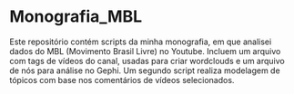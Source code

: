 # Monografia_MBL
Este repositório contém scripts da minha monografia, em que analisei dados do MBL (Movimento Brasil Livre) no Youtube. Incluem um arquivo com tags de vídeos do canal, usadas para criar wordclouds e um arquivo de nós para análise no Gephi. Um segundo script realiza modelagem de tópicos com base nos comentários de vídeos selecionados.
